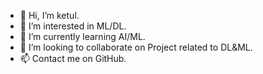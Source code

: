 - 👋 Hi, I’m ketul.
- 👀 I’m interested in ML/DL.
- 🌱 I’m currently learning AI/ML.
- 💞️ I’m looking to collaborate on Project related to DL&ML.
- 📫 Contact me on GitHub.

<!---
ketul6559/ketul6559 is a ✨ special ✨ repository because its `README.md` (this file) appears on your GitHub profile.
You can click the Preview link to take a look at your changes.
--->
